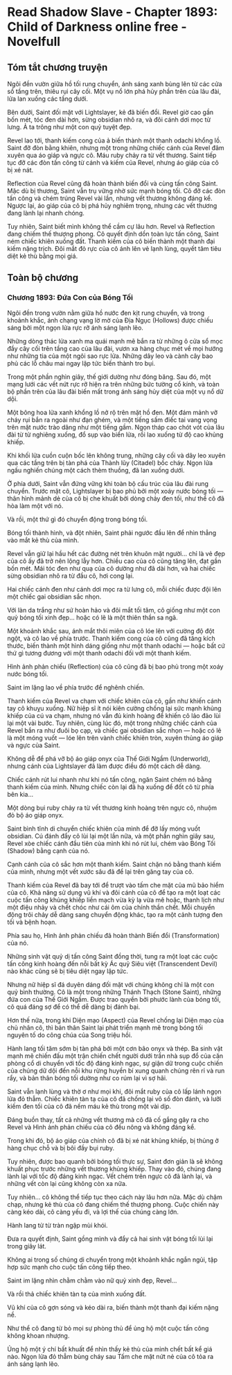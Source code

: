 # Read Shadow Slave - Chapter 1893: Child of Darkness online free - Novelfull

## Tóm tắt chương truyện

Ngôi đền vườn giữa hồ tối rung chuyển, ánh sáng xanh bùng lên từ các cửa sổ tầng trên, thiêu rụi cây cối. Một vụ nổ lớn phá hủy phần trên của lâu đài, lửa lan xuống các tầng dưới.

Bên dưới, Saint đối mặt với Lightslayer, kẻ đã biến đổi. Revel giờ cao gần bốn mét, tóc đen dài hơn, sừng obsidian nhô ra, và đôi cánh dơi mọc từ lưng. Ả ta trông như một con quỷ tuyệt đẹp.

Revel lao tới, thanh kiếm cong của ả biến thành một thanh odachi khổng lồ. Saint đỡ đòn bằng khiên, nhưng một trong những chiếc cánh của Revel đâm xuyên qua áo giáp và ngực cô. Máu ruby chảy ra từ vết thương. Saint tiếp tục đỡ các đòn tấn công từ cánh và kiếm của Revel, nhưng áo giáp của cô bị xé nát.

Reflection của Revel cũng đã hoàn thành biến đổi và cùng tấn công Saint. Mặc dù bị thương, Saint vẫn trụ vững nhờ sức mạnh bóng tối. Cô đỡ các đòn tấn công và chém trúng Revel vài lần, nhưng vết thương không đáng kể. Ngược lại, áo giáp của cô bị phá hủy nghiêm trọng, nhưng các vết thương đang lành lại nhanh chóng.

Tuy nhiên, Saint biết mình không thể cầm cự lâu hơn. Revel và Reflection đang chiếm thế thượng phong. Cô quyết định dồn toàn lực tấn công, Saint ném chiếc khiên xuống đất. Thanh kiếm của cô biến thành một thanh đại kiếm nặng trịch. Đôi mắt đỏ rực của cô ánh lên vẻ lạnh lùng, quyết tâm tiêu diệt kẻ thù bằng mọi giá.

## Toàn bộ chương

### Chương 1893: Đứa Con của Bóng Tối

Ngôi đền trong vườn nằm giữa hồ nước đen kịt rung chuyển, và trong khoảnh khắc, ánh chạng vạng lờ mờ của Địa Ngục (Hollows) được chiếu sáng bởi một ngọn lửa rực rỡ ánh sáng lạnh lẽo.

Những dòng thác lửa xanh ma quái mạnh mẽ bắn ra từ những ô cửa sổ mọc đầy cây cối trên tầng cao của lâu đài, vươn xa hàng chục mét về mọi hướng như những tia của một ngôi sao rực lửa. Những dây leo và cành cây bao phủ các lỗ châu mai ngay lập tức biến thành tro bụi.

Trong một phần nghìn giây, thế giới dường như đóng băng. Sau đó, một mạng lưới các vết nứt rực rỡ hiện ra trên những bức tường cổ kính, và toàn bộ phần trên của lâu đài biến mất trong ánh sáng hủy diệt của một vụ nổ dữ dội.

Một bông hoa lửa xanh khổng lồ nở rộ trên mặt hồ đen. Một đám mảnh vỡ cháy rụi bắn ra ngoài như đạn ghém, và một tiếng sấm điếc tai vang vọng trên mặt nước trào dâng như một tiếng gầm. Ngọn tháp cao chót vót của lâu đài từ từ nghiêng xuống, đổ sụp vào biển lửa, rồi lao xuống từ độ cao khủng khiếp.

Khi khối lửa cuồn cuộn bốc lên không trung, những cây cối và dây leo xuyên qua các tầng trên bị tàn phá của Thành lũy (Citadel) bốc cháy. Ngọn lửa ngấu nghiến chúng một cách thèm thuồng, đã lan xuống dưới.

Ở phía dưới, Saint vẫn đứng vững khi toàn bộ cấu trúc của lâu đài rung chuyển. Trước mặt cô, Lightslayer bị bao phủ bởi một xoáy nước bóng tối — thân hình mảnh dẻ của cô bị che khuất bởi dòng chảy đen tối, như thể cô đã hòa làm một với nó.

Và rồi, một thứ gì đó chuyển động trong bóng tối.

Bóng tối thành hình, và đột nhiên, Saint phải ngước đầu lên để nhìn thẳng vào mắt kẻ thù của mình.

Revel vẫn giữ lại hầu hết các đường nét trên khuôn mặt người... chỉ là vẻ đẹp của cô ấy đã trở nên lộng lẫy hơn. Chiều cao của cô cũng tăng lên, đạt gần bốn mét. Mái tóc đen như quạ của cô dường như đã dài hơn, và hai chiếc sừng obsidian nhô ra từ đầu cô, hơi cong lại.

Hai chiếc cánh đen như cánh dơi mọc ra từ lưng cô, mỗi chiếc được đội lên một chiếc gai obsidian sắc nhọn.

Với làn da trắng như sứ hoàn hảo và đôi mắt tối tăm, cô giống như một con quỷ bóng tối xinh đẹp... hoặc có lẽ là một thiên thần sa ngã.

Một khoảnh khắc sau, ánh mắt thôi miên của cô lóe lên với cường độ đột ngột, và cô lao về phía trước. Thanh kiếm cong của cô cũng đã tăng kích thước, biến thành một hình dáng giống như một thanh odachi — hoặc bất cứ thứ gì tương đương với một thanh odachi đối với một thanh kiếm.

Hình ảnh phản chiếu (Reflection) của cô cũng đã bị bao phủ trong một xoáy nước bóng tối.

Saint im lặng lao về phía trước để nghênh chiến.

Thanh kiếm của Revel va chạm với chiếc khiên của cô, gần như khiến cánh tay cô khuỵu xuống. Nữ hiệp sĩ ít nói kiên cường chống lại sức mạnh khủng khiếp của cú va chạm, nhưng nó vẫn đủ kinh hoàng để khiến cô lảo đảo lùi lại một vài bước. Tuy nhiên, cùng lúc đó, một trong những chiếc cánh của Revel bắn ra như đuôi bọ cạp, và chiếc gai obsidian sắc nhọn — hoặc có lẽ là một móng vuốt — lóe lên trên vành chiếc khiên tròn, xuyên thủng áo giáp và ngực của Saint.

Không dễ để phá vỡ bộ áo giáp onyx của Thế Giới Ngầm (Underworld), nhưng cánh của Lightslayer đã làm được điều đó một cách dễ dàng.

Chiếc cánh rút lui nhanh như khi nó tấn công, ngăn Saint chém nó bằng thanh kiếm của mình. Nhưng chiếc còn lại đã hạ xuống để đốt cô từ phía bên kia...

Một dòng bụi ruby chảy ra từ vết thương kinh hoàng trên ngực cô, nhuộm đỏ bộ áo giáp onyx.

Saint bình tĩnh di chuyển chiếc khiên của mình để đỡ lấy móng vuốt obsidian. Cú đánh đẩy cô lùi lại một lần nữa, và một phần nghìn giây sau, Revel xòe chiếc cánh đầu tiên của mình khi nó rút lui, chém vào Bóng Tối (Shadow) bằng cạnh của nó.

Cạnh cánh của cô sắc hơn một thanh kiếm. Saint chặn nó bằng thanh kiếm của mình, nhưng một vết xước sâu đã để lại trên găng tay của cô.

Thanh kiếm của Revel đã bay tới để trượt vào tấm che mặt của mũ bảo hiểm của cô. Khả năng sử dụng vũ khí và đôi cánh của cô để tạo ra một loạt các cuộc tấn công khủng khiếp liền mạch vừa kỳ lạ vừa mê hoặc, thanh lịch như một điệu nhảy và chết chóc như cái ôm của chính thần chết. Mỗi chuyển động trôi chảy dễ dàng sang chuyển động khác, tạo ra một cảnh tượng đen tối và bệnh hoạn.

Phía sau họ, Hình ảnh phản chiếu đã hoàn thành Biến đổi (Transformation) của nó.

Những sinh vật quỷ dị tấn công Saint đồng thời, tung ra một loạt các cuộc tấn công kinh hoàng đến nỗi bất kỳ Ác quỷ Siêu việt (Transcendent Devil) nào khác cũng sẽ bị tiêu diệt ngay lập tức.

Nhưng nữ hiệp sĩ đá duyên dáng đối mặt với chúng không chỉ là một con quỷ bình thường. Cô là một trong những Thánh Thạch (Stone Saint), những đứa con của Thế Giới Ngầm. Được trao quyền bởi phước lành của bóng tối, cô quá đáng sợ để có thể dễ dàng bị đánh bại.

Hơn thế nữa, trong khi Diện mạo (Aspect) của Revel chống lại Diện mạo của chủ nhân cô, thì bản thân Saint lại phát triển mạnh mẽ trong bóng tối nguyên tố do công chúa của Song triệu hồi.

Hành lang tối tăm sớm bị tàn phá bởi một cơn bão onyx và thép. Ba sinh vật mạnh mẽ chiến đấu một trận chiến chết người dưới trần nhà sụp đổ của căn phòng cổ di chuyển với tốc độ đáng kinh ngạc, sự giận dữ trong cuộc chiến của chúng dữ dội đến nỗi khu rừng huyền bí xung quanh chúng rên rỉ và run rẩy, và bản thân bóng tối dường như co rúm lại vì sợ hãi.

Saint vẫn lạnh lùng và thờ ơ như mọi khi, đôi mắt ruby của cô lấp lánh ngọn lửa đỏ thẫm. Chiếc khiên tàn tạ của cô đã chống lại vô số đòn đánh, và lưỡi kiếm đen tối của cô đã nếm máu kẻ thù trong một vài dịp.

Đáng buồn thay, tất cả những vết thương mà cô đã cố gắng gây ra cho Revel và Hình ảnh phản chiếu của cô đều nông và không đáng kể.

Trong khi đó, bộ áo giáp của chính cô đã bị xé nát khủng khiếp, bị thủng ở hàng chục chỗ và bị bôi đầy bụi ruby.

Tuy nhiên, được bao quanh bởi bóng tối thực sự, Saint đơn giản là sẽ không khuất phục trước những vết thương khủng khiếp. Thay vào đó, chúng đang lành lại với tốc độ đáng kinh ngạc. Vết chém trên ngực cô đã lành lại, và những vết còn lại cũng không còn xa nữa.

Tuy nhiên... cô không thể tiếp tục theo cách này lâu hơn nữa. Mặc dù chậm chạp, nhưng kẻ thù của cô đang chiếm thế thượng phong. Cuộc chiến này càng kéo dài, cô càng yếu đi, và lợi thế của chúng càng lớn.

Hành lang từ từ tràn ngập mùi khói.

Đưa ra quyết định, Saint gồng mình và đẩy cả hai sinh vật bóng tối lùi lại trong giây lát.

Không ai trong số chúng di chuyển trong một khoảnh khắc ngắn ngủi, tập hợp sức mạnh cho cuộc tấn công tiếp theo.

Saint im lặng nhìn chằm chằm vào nữ quỷ xinh đẹp, Revel...

Và rồi thả chiếc khiên tàn tạ của mình xuống đất.

Vũ khí của cô gợn sóng và kéo dài ra, biến thành một thanh đại kiếm nặng nề.

Như thể cô đang từ bỏ mọi sự phòng thủ để ủng hộ một cuộc tấn công không khoan nhượng.

Ủng hộ một ý chí bất khuất để nhìn thấy kẻ thù của mình chết bất kể giá nào. Ngọn lửa đỏ thẫm bùng cháy sau Tấm che mặt nứt nẻ của cô tỏa ra ánh sáng lạnh lẽo.